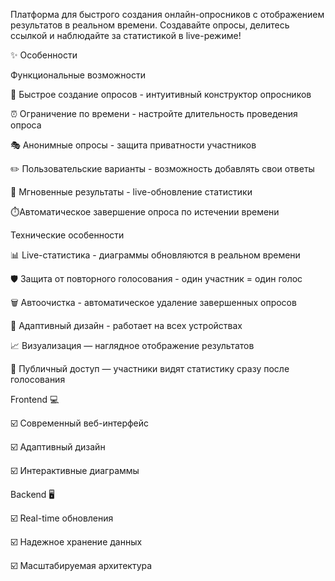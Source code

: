 Платформа для быстрого создания онлайн-опросников с отображением результатов в реальном времени. Создавайте опросы, делитесь ссылкой и наблюдайте за статистикой в live-режиме!

✨ Особенности

Функциональные возможности

🚀 Быстрое создание опросов - интуитивный конструктор опросников

⏰ Ограничение по времени - настройте длительность проведения опроса

🎭 Анонимные опросы - защита приватности участников

✏️ Пользовательские варианты - возможность добавлять свои ответы

👥 Мгновенные результаты - live-обновление статистики

⏱️Автоматическое завершение опроса по истечении времени

Технические особенности

📊 Live-статистика - диаграммы обновляются в реальном времени

🛡️ Защита от повторного голосования - один участник = один голос

🗑️ Автоочистка - автоматическое удаление завершенных опросов

📱 Адаптивный дизайн - работает на всех устройствах

📈 Визуализация — наглядное отображение результатов

👀 Публичный доступ — участники видят статистику сразу после голосования

Frontend 💻

☑️ Современный веб-интерфейс

☑️ Адаптивный дизайн

☑️ Интерактивные диаграммы

Backend 🖥️

☑️ Real-time обновления

☑️ Надежное хранение данных

☑️ Масштабируемая архитектура
